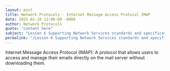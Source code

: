 ```yaml
---
layout: post
title: Network Protocols - Internet Message Access Protocol IMAP
date: 2025-01-10 12:00:00 -0000
author: Network Protocols
quote: "content here"
subject: "Lesson 6 Supporting Network Services standards and specifications"
permalink: "/Lesson 6 Supporting Network Services standards and specifications/Network Protocols/Network Protocols - Internet Message Access Protocol IMAP"
---
```


Internet Message Access Protocol (IMAP): A protocol that allows users to access and manage their emails directly on the mail server without downloading them.

